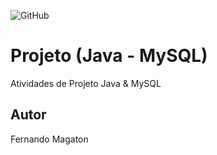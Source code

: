 ![GitHub](https://img.shields.io/github/license/fernandoagmagaton/sistemaOS?style=plastic)
# Projeto (Java - MySQL)
Atividades de Projeto Java & MySQL
## Autor
Fernando Magaton
